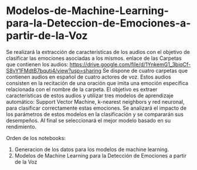 # Modelos-de-Machine-Learning-para-la-Deteccion-de-Emociones-a-partir-de-la-Voz
Se realizará la extracción de características de los audios con el objetivo de clasificar las emociones asociadas a los mismos.
enlace de las Carpetas que contienen los  audios: https://drive.google.com/file/d/1YnkemG1_3biqCf-S8vY1FMdtB7bquti4/view?usp=sharing
Se dispone de cuatro carpetas que contienen audios en español de cuatro actores de voz. Estos audios consisten en la recitación de una oración que imita una emoción específica relacionada con el nombre de la carpeta. El objetivo es extraer características de estos audios y utilizar tres modelos de aprendizaje automático: Support Vector Machine, k-nearest neighbors y red neuronal, para clasificar correctamente estas emociones. Se analizará el impacto de los parámetros de estos modelos en la clasificación y se compararán sus desempeños. Al final se seleccionará el mejor modelo basado en su rendimiento.

Orden de los notebooks:
1) Generacion de los datos para los modelos de machine learning.
2) Modelos de Machine Learning para la Detección de Emociones a partir de la Voz
